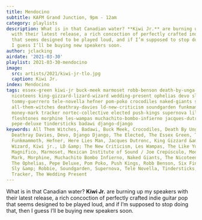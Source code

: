 ```yaml
---
title: Mendocino
subtitle: KAFM Grand Junction, 9pm - 12am
category: playlists
description: What is in that Canadian water? **Kiwi Jr.** are burning up my speakers
  with their latest release, a rich concoction of perfectly crafted indie guitar pop
  that seems designed to be played loud, and if I’m supposed to stop doing that, then
  I guess I’ll be buying new speakers soon.
author: jclacking
airdate: '2021-03-30'
playlist: 2021-03-30-mendocino
image:
  src: artists/2021/kiwi-jr-tlo.jpg
  caption: Kiwi Jr.
index: Mendocino
tags: essex-green kiwi-jr buck-meek marmoset robb-benson death-by-unga-bunga like-young
  nicoteens king-gizzard-lizard-wizard wedding-present ophelias devo sly-robbie mexican-institute-of-sound-joe-crepusculo
  tommy-guerrero tele-novella hefner pom-poko crocodiles naked-giants six-finger-satellite
  all-them-witches deathray-davies ld-new-criticism soundgarden funkmammoth magnifico
  money-mark tracker nortec-collective elected push-kings supernova lilys modern-mal
  fleshtones morphine les-wampas muchachito-bombo-infierno jacques-dutronc here-lies-man
  pepe-deluxe tindersticks badawi django-django
keywords: All Them Witches, Badawi, Buck Meek, Crocodiles, Death By Unga Bunga, The
  Deathray Davies, Devo, Django Django, The Elected, The Essex Green, The Fleshtones,
  Funkmammoth, Hefner, Here Lies Man, Jacques Dutronc, King Gizzard &amp; The Lizard
  Wizard, Kiwi jr., LD &amp; The New Criticism, Les Wampas, The Like Young, Lilys,
  Magnifico, Marmoset, Mexican Institute of Sound / Joe Crepúsculo, Modern Mal, Money
  Mark, Morphine, Muchachito Bombo Infierno, Naked Giants, The Nicoteens, Nortec Collective,
  The Ophelias, Pepe Deluxe, Pom Poko, Push Kings, Robb Benson, Six Finger Satellite,
  Sly &amp; Robbie, Soundgarden, Supernova, Tele Novella, Tindersticks, Tommy Guerrero,
  Tracker, The Wedding Present
---
```

What is in that Canadian water? **Kiwi Jr.** are burning up my speakers with their latest release, a rich concoction of perfectly crafted indie guitar pop that seems designed to be played loud, and if I’m supposed to stop doing that, then I guess I’ll be buying new speakers soon.
